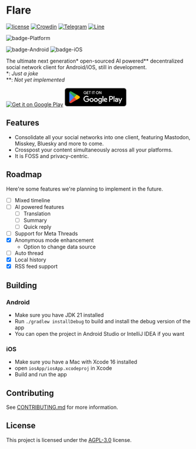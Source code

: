# Flare
[![license](https://img.shields.io/github/license/DimensionDev/Flare)](https://www.gnu.org/licenses/agpl-3.0.html)
[![Crowdin](https://badges.crowdin.net/flareapp/localized.svg)](https://crowdin.com/project/flareapp)
[![Telegram](https://img.shields.io/badge/-telegram-blue?logo=telegram&color=white)](https://t.me/+0UtcP6_qcDoyOWE1)
[![Line](https://img.shields.io/badge/-Line_Group-green?logo=line&color=white)](https://line.me/ti/g/hf95HyGJ9k)

![badge-Platform](https://img.shields.io/badge/Supported%20Platform-Mastodon%20|%20Misskey%20|%20Bluesky%20-black)

![badge-Android](https://img.shields.io/badge/Android-7.0-3DDC84)
![badge-iOS](https://img.shields.io/badge/iOS-18.0-black)


The ultimate next generation* open-sourced AI powered** decentralized social network client for Android/iOS, still in development.  
*: _Just a joke_  
**: _Not yet implemented_


<a href='https://testflight.apple.com/join/iYP7QZME'><img alt='Get it on Google Play' src='https://developer.apple.com/app-store/marketing/guidelines/images/badge-example-preferred_2x.png' height=50/></a>
<a href='https://play.google.com/store/apps/details?id=dev.dimension.flare&pcampaignid=pcampaignidMKT-Other-global-all-co-prtnr-py-PartBadge-Mar2515-1'><img alt='Get it on Google Play' src='docs\src\assets\en_badge_web_generic.png' height=50/></a>

## Features
 - Consolidate all your social networks into one client, featuring Mastodon, Misskey, Bluesky and more to come.
 - Crosspost your content simultaneously across all your platforms.
 - It is FOSS and privacy-centric.

## Roadmap
Here're some features we're planning to implement in the future.
 - [ ] Mixed timeline
 - [ ] AI powered features
   - [ ] Translation
   - [ ] Summary
   - [ ] Quick reply
 - [ ] Support for Meta Threads
 - [x] Anonymous mode enhancement
   - Option to change data source
 - [ ] Auto thread
 - [x] Local history
 - [x] RSS feed support

## Building
### Android
 - Make sure you have JDK 21 installed
 - Run `./gradlew installDebug` to build and install the debug version of the app
 - You can open the project in Android Studio or IntelliJ IDEA if you want

### iOS
 - Make sure you have a Mac with Xcode 16 installed
 - open `iosApp/iosApp.xcodeproj` in Xcode
 - Build and run the app

## Contributing
See [CONTRIBUTING.md](CONTRIBUTING.md) for more information.

## License
This project is licensed under the [AGPL-3.0](LICENSE) license.
